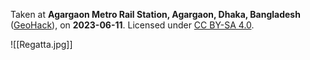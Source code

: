 
Taken at **Agargaon Metro Rail Station, Agargaon, Dhaka, Bangladesh** ([GeoHack](https://geohack.toolforge.org/geohack.php?pagename=Agargaon_metro_station&params=23.7776907_N_90.3802056_E_region:BD_type:railwaystation)), on **2023-06-11**. Licensed under [CC BY-SA 4.0](http://creativecommons.org/licenses/by-sa/4.0/).

![[Regatta.jpg]]